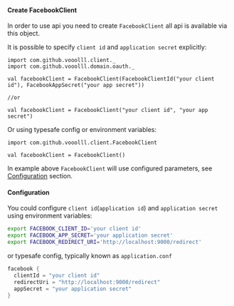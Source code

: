 #### Create FacebookClient
In order to use api you need to create `FacebookClient` all api is available via this object.

It is possible to specify `client id` and `application secret` explicitly:

```tut:silent
import com.github.vooolll.client._
import com.github.vooolll.domain.oauth._
```

```tut:book
val facebookClient = FacebookClient(FacebookClientId("your client id"), FacebookAppSecret("your app secret"))

//or

val facebookClient = FacebookClient("your client id", "your app secret")
```

Or using typesafe config or environment variables:

```tut:silent
import com.github.vooolll.client.FacebookClient
```

```tut:book
val facebookClient = FacebookClient()
```
In example above `FacebookClient` will use configured parameters, see [Configuration](#configuration) section.


#### Configuration
You could configure `client id`(`application id`) and `application secret` using environment variables:
```bash
export FACEBOOK_CLIENT_ID='your client id'
export FACEBOOK_APP_SECRET='your application secret'
export FACEBOOK_REDIRECT_URI='http://localhost:9000/redirect'
```
or typesafe config, typically known as `application.conf`

```scala
facebook {
  clientId = "your client id"
  redirectUri = "http://localhost:9000/redirect"
  appSecret = "your application secret"
}
```